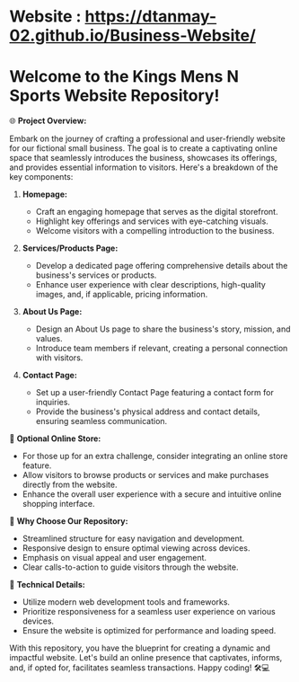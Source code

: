 # Website : https://dtanmay-02.github.io/Business-Website/
# Welcome to the Kings Mens N Sports Website Repository!

🌐 **Project Overview:**

Embark on the journey of crafting a professional and user-friendly website for our fictional small business. The goal is to create a captivating online space that seamlessly introduces the business, showcases its offerings, and provides essential information to visitors. Here's a breakdown of the key components:

1. **Homepage:**
   - Craft an engaging homepage that serves as the digital storefront.
   - Highlight key offerings and services with eye-catching visuals.
   - Welcome visitors with a compelling introduction to the business.

2. **Services/Products Page:**
   - Develop a dedicated page offering comprehensive details about the business's services or products.
   - Enhance user experience with clear descriptions, high-quality images, and, if applicable, pricing information.

3. **About Us Page:**
   - Design an About Us page to share the business's story, mission, and values.
   - Introduce team members if relevant, creating a personal connection with visitors.

4. **Contact Page:**
   - Set up a user-friendly Contact Page featuring a contact form for inquiries.
   - Provide the business's physical address and contact details, ensuring seamless communication.

🛒 **Optional Online Store:**
   - For those up for an extra challenge, consider integrating an online store feature.
   - Allow visitors to browse products or services and make purchases directly from the website.
   - Enhance the overall user experience with a secure and intuitive online shopping interface.

🚀 **Why Choose Our Repository:**
   - Streamlined structure for easy navigation and development.
   - Responsive design to ensure optimal viewing across devices.
   - Emphasis on visual appeal and user engagement.
   - Clear calls-to-action to guide visitors through the website.

🔧 **Technical Details:**
   - Utilize modern web development tools and frameworks.
   - Prioritize responsiveness for a seamless user experience on various devices.
   - Ensure the website is optimized for performance and loading speed.

With this repository, you have the blueprint for creating a dynamic and impactful website. Let's build an online presence that captivates, informs, and, if opted for, facilitates seamless transactions. Happy coding! 🛠️💻
